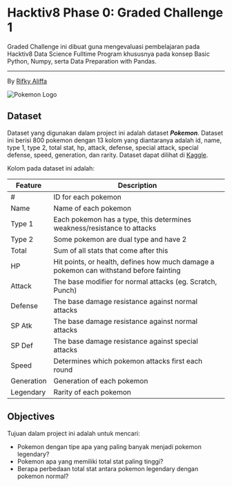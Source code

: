 # Hacktiv8 Phase 0: Graded Challenge 1

Graded Challenge ini dibuat guna mengevaluasi pembelajaran pada Hacktiv8 Data Science Fulltime Program khususnya pada konsep Basic Python, Numpy, serta Data Preparation with Pandas.

---

By [Rifky Aliffa](https://github.com/Penzragon)

![Pokemon Logo](https://upload.wikimedia.org/wikipedia/commons/thumb/9/98/International_Pok%C3%A9mon_logo.svg/2560px-International_Pok%C3%A9mon_logo.svg.png)

## Dataset

Dataset yang digunakan dalam project ini adalah dataset **_Pokemon_**. Dataset ini berisi 800 pokemon dengan 13 kolom yang diantaranya adalah id, name, type 1, type 2, total stat, hp, attack, defense, special attack, special defense, speed, generation, dan rarity. Dataset dapat dilihat di [Kaggle](https://www.kaggle.com/abcsds/pokemon).

Kolom pada dataset ini adalah:

| Feature    | Description                                                                            |
| ---------- | -------------------------------------------------------------------------------------- |
| #          | ID for each pokemon                                                                    |
| Name       | Name of each pokemon                                                                   |
| Type 1     | Each pokemon has a type, this determines weakness/resistance to attacks                |
| Type 2     | Some pokemon are dual type and have 2                                                  |
| Total      | Sum of all stats that come after this                                                  |
| HP         | Hit points, or health, defines how much damage a pokemon can withstand before fainting |
| Attack     | The base modifier for normal attacks (eg. Scratch, Punch)                              |
| Defense    | The base damage resistance against normal attacks                                      |
| SP Atk     | The base damage resistance against normal attacks                                      |
| SP Def     | The base damage resistance against special attacks                                     |
| Speed      | Determines which pokemon attacks first each round                                      |
| Generation | Generation of each pokemon                                                             |
| Legendary  | Rarity of each pokemon                                                                 |

## Objectives

Tujuan dalam project ini adalah untuk mencari:

- Pokemon dengan tipe apa yang paling banyak menjadi pokemon legendary?
- Pokemon apa yang memiliki total stat paling tinggi?
- Berapa perbedaan total stat antara pokemon legendary dengan pokemon normal?
